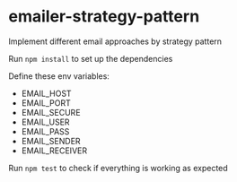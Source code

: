 # emailer-strategy-pattern
Implement different email approaches by strategy pattern

Run `npm install` to set up the dependencies

Define these env variables:
- EMAIL_HOST
- EMAIL_PORT
- EMAIL_SECURE
- EMAIL_USER
- EMAIL_PASS
- EMAIL_SENDER
- EMAIL_RECEIVER

Run `npm test` to check if everything is working as expected
